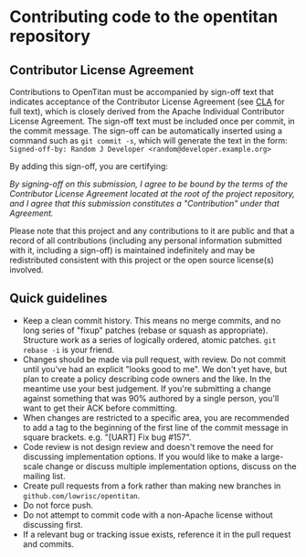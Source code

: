 # Contributing code to the opentitan repository

## Contributor License Agreement

Contributions to OpenTitan must be accompanied by sign-off text that indicates
acceptance of the Contributor License Agreement (see [CLA](CLA) for full
text), which is closely derived from the Apache Individual Contributor License
Agreement. The sign-off text must be included once per commit, in the commit
message. The sign-off can be automatically inserted using a command such as
`git commit -s`, which will generate the text in the form:
`Signed-off-by: Random J Developer <random@developer.example.org>`

By adding this sign-off, you are certifying:

_By signing-off on this submission, I agree to be bound by the terms of the
Contributor License Agreement located at the root of the project repository,
and I agree that this submission constitutes a "Contribution" under that
Agreement._

Please note that this project and any contributions to it are public and that
a record of all contributions (including any personal information submitted
with it, including a sign-off) is maintained indefinitely and may be
redistributed consistent with this project or the open source license(s)
involved.

## Quick guidelines

* Keep a clean commit history. This means no merge commits, and no long series
  of "fixup" patches (rebase or squash as appropriate). Structure work as a
  series of logically ordered, atomic patches. `git rebase -i` is your friend.
* Changes should be made via pull request, with review. Do not commit until
  you've had an explicit "looks good to me". We don't yet have, but plan to
  create a policy describing code owners and the like. In the meantime use your
  best judgement. If you're submitting a change against something that was 90%
  authored by a single person, you'll want to get their ACK before committing.
* When changes are restricted to a specific area, you are recommended to add a
  tag to the beginning of the first line of the commit message in square
  brackets. e.g. "[UART] Fix bug #157".
* Code review is not design review and doesn't remove the need for discussing
  implementation options. If you would like to make a large-scale change or
  discuss multiple implementation options, discuss on the mailing list.
* Create pull requests from a fork rather than making new branches in 
  `github.com/lowrisc/opentitan`.
* Do not force push.
* Do not attempt to commit code with a non-Apache license without discussing
  first.
* If a relevant bug or tracking issue exists, reference it in the pull request
  and commits.
